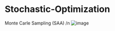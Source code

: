 # Stochastic-Optimization
Monte Carle Sampling (SAA)
/n
![image](https://github.com/reyhanemhd/Stochastic-Optimization/assets/131933257/660a7f3b-11ae-47cf-9bfb-7b65e96b139c)

